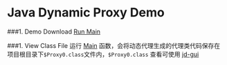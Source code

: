 Java Dynamic Proxy Demo
====================
###1. Demo Download
[Run Main](https://github.com/android-cn/android-open-project-demo/blob/master/java-dynamic-proxy/src/com/codekk/java/test/dynamicproxy/Main.java)  

###1. View Class File
运行 [Main](https://github.com/android-cn/android-open-project-demo/blob/master/java-dynamic-proxy/src/com/codekk/java/test/dynamicproxy/Main.java) 函数，会将动态代理生成的代理类代码保存在项目根目录下`$Proxy0.class`文件内，`$Proxy0.class` 查看可使用 [jd-gui](http://jd.benow.ca/#jd-gui-download)  